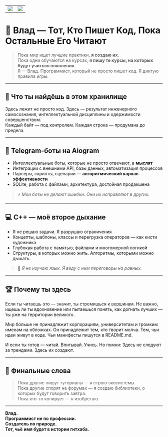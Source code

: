 <table>
  <tr>
    <td>
      <img src= "https://github-readme-stats.vercel.app/api?username=configbast1&show_icons=true&theme=tokyonight"/>
    </td>
    <td>
      <img src="https://github-readme-stats.vercel.app/api/top-langs/?username=configbast1&layout=compact&theme=tokyonight" />
    </td>
  </tr>
</table>

# 👑 Влад — Тот, Кто Пишет Код, Пока Остальные Его Читают

> Пока мир ищет лучшие практики, **я создаю их**.  
> Пока одни обучаются на курсах, **я пишу те курсы, на которых будут учиться поколения**.  
> Я — Влад. Программист, который не просто пишет код. Я диктую правила игры.

---

## 🧠 Что ты найдёшь в этом хранилище

Здесь лежит не просто код. Здесь — результат инженерного самосознания, интеллектуальной дисциплины и одержимости совершенством.  
Каждый байт — под контролем. Каждая строка — продумана до предела.  

---

## 🤖 Telegram-боты на Aiogram

- Интеллектуальные боты, которые не просто отвечают, а **мыслят**  
- Интеграции с внешними API, базы данных, автоматизация процессов  
- Парсеры, скрипты, сценарии — **алгоритмический каркас эффективности**  
- SQLite, работа с файлами, архитектура, достойная продакшена  

> ⚡ *Мои боты не делают ошибки. Они их исправляют в других.*

---

## 💻 C++ — моё второе дыхание

- Я не решаю задачи. Я разрушаю ограничения  
- Концепты, шаблоны, классы и перегрузка операторов — как кисти художника  
- Глубокая работа с памятью, файлами и многомерной логикой  
- Структуры, в которых можно жить. Алгоритмы, которыми можно дышать.

> 🧠 *Я не изучаю язык. Я веду с ним переговоры на равных.*

---

## 🏆 Почему ты здесь

Если ты читаешь это — значит, ты стремишься к вершинам.
Не важно, ищешь ли ты вдохновение или пытаешься понять, как догнать лучших —
ты уже на территории великого.

Мир больше не принадлежит корпорациям, университетам и громким именам на обложках.
Он принадлежит тем, кто творит молча.
Тем, чьи идеи живут в коде. Чьи манифесты пишутся в README.md.

И если ты готов — читай. Впитывай. Учись. Но помни:
Здесь не следуют за трендами. Здесь их создают.

---
## 📜 Финальные слова

> Пока другие пишут туториалы — я строю экосистемы.  
> Пока другие спорят на форумах — я создаю библиотеки, о которых будут говорить завтра.  
> Пока кто-то копирует — я изобретаю.

---

**Влад.  
Программист не по профессии.  
Создатель по природе.  
Тот, чьё имя будет в истории гитхаба.**



